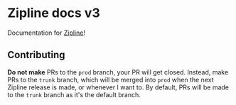 # Zipline docs v3

Documentation for [Zipline](https://github.com/diced/zipline)!

## Contributing

**Do not make** PRs to the `prod` branch, your PR will get closed. Instead, make PRs to the `trunk` branch, which will be merged into `prod` when the next Zipline release is made, or whenever I want to. By default, PRs will be made to the `trunk` branch as it's the default branch.
